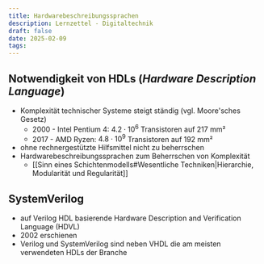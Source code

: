 ```yaml
---
title: Hardwarebeschreibungssprachen
description: Lernzettel - Digitaltechnik
draft: false
date: 2025-02-09
tags:
---
```

## Notwendigkeit von HDLs (*Hardware Description Language*)
- Komplexität technischer Systeme steigt ständig (vgl. Moore'sches Gesetz)
	- 2000 - Intel Pentium 4: $4.2 \cdot 10^6$ Transistoren auf 217 mm²
	- 2017 - AMD Ryzen: $4.8 \cdot 10^9$ Transistoren auf 192 mm²
- ohne rechnergestützte Hilfsmittel nicht zu beherrschen
- Hardwarebeschreibungssprachen zum Beherrschen von Komplexität
	- [[Sinn eines Schichtenmodells#Wesentliche Techniken|Hierarchie, Modularität und Regularität]]

## SystemVerilog
- auf Verilog HDL basierende Hardware Description and Verification Language (HDVL)
- 2002 erschienen
- Verilog und SystemVerilog sind neben VHDL die am meisten verwendeten HDLs der Branche